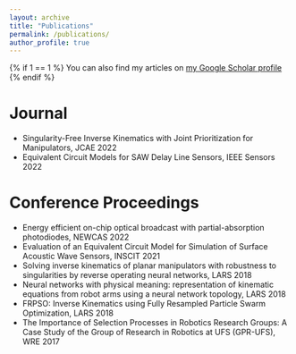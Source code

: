 ```yaml
---
layout: archive
title: "Publications"
permalink: /publications/
author_profile: true
---
```


{% if 1 == 1 %}
  You can also find my articles on [my Google Scholar profile](https://scholar.google.com/citations?user=jEQxlAQAAAAJ&hl=en)
{% endif %}




Journal
======

* Singularity-Free Inverse Kinematics with Joint Prioritization for Manipulators, JCAE 2022
* Equivalent Circuit Models for SAW Delay Line Sensors, IEEE Sensors 2022

Conference Proceedings
======
* Energy efficient on-chip optical broadcast with partial-absorption photodiodes, NEWCAS 2022
* Evaluation of an Equivalent Circuit Model for Simulation of Surface Acoustic Wave Sensors, INSCIT 2021
* Solving inverse kinematics of planar manipulators with robustness to singularities by reverse operating neural networks, LARS 2018
* Neural networks with physical meaning: representation of kinematic equations from robot arms using a neural network topology, LARS 2018
* FRPSO: Inverse Kinematics using Fully Resampled Particle Swarm Optimization, LARS 2018
* The Importance of Selection Processes in Robotics Research Groups: A Case Study of the Group of Research in Robotics at UFS (GPR-UFS), WRE 2017
